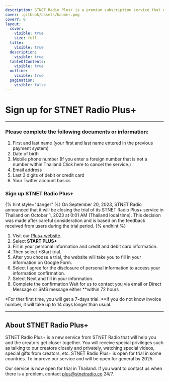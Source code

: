 ```yaml
---
description: STNET Radio Plus+ is a premium subscription service that offers a number of additional features, such as ad-free listening, high-quality audio, and access to exclusive content.
cover: .gitbook/assets/banner.png
coverY: 0
layout:
  cover:
    visible: true
    size: full
  title:
    visible: true
  description:
    visible: true
  tableOfContents:
    visible: true
  outline:
    visible: true
  pagination:
    visible: false
---
```


# Sign up for STNET Radio Plus+
---
### Please complete the following documents or information:
1. First and last name (your first and last name entered in the previous payment system)
2. Date of birth
3. Mobile phone number (If you enter a foreign number that is not a number within Thailand Click here to cancel the service.)
4. Email address
5. Last 3 digits of debit or credit card
6. Your Twitter account basics

### Sign up STNET Radio Plus+
{% hint style="danger" %}
On September 20, 2023, STNET Radio announced that it will be closing the trial of its STNET Radio Plus+ service in Thailand on October 1, 2023 at 0:01 AM (Thailand local time). This decision was made after careful consideration and is based on the feedback received from users during the trial period.
{% endhint %}
1. Visit our [Plus+ website](https://stnetradio.co/plus "Sign up STNET Radio Plus+").
2. Select **START PLUS+**
3. Fill in your personal information and credit and debit card information.
4. Then select *Start trial.
5. After you choose a trial, the website will take you to fill in your information on Google Form.
6. Select I agree for the disclosure of personal information to access your information confirmation.
7. Select Next and fill in your information.
8. Complete the confirmation Wait for us to contact you via email or Direct Message or SMS message either **within 72 hours

















*For ther first time, you will get a 7-days trial.
**If you do not know invoice number, it will take up to 14 days longer than usual.

---
## About STNET Radio Plus+
STNET Radio Plus+ is a new service from STNET Radio that will help you and the creators get closer together. You will receive special privileges such as talking to our creators closely and privately, watching special videos, special gifts from creators, etc. STNET Radio Plus+ is open for trial in some countries. To improve our service and will be open for general by 2025

Our service is now open for trial in Thailand. If you want to contact us when there is a problem, contact [plus@stnetradio.co](mailto:plus@stnetradio.co) 24/7.